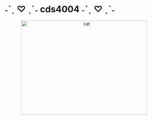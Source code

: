 
#   ˗ˋˏ ♡ ˎˊ˗ cds4004 ˗ˋˏ ♡ ˎˊ˗ 

<div align="center">
  <img src="https://pbs.twimg.com/media/GKf0DX1boAAwynW.png" alt="cat" width= "400px" height= "300px">
</div>
